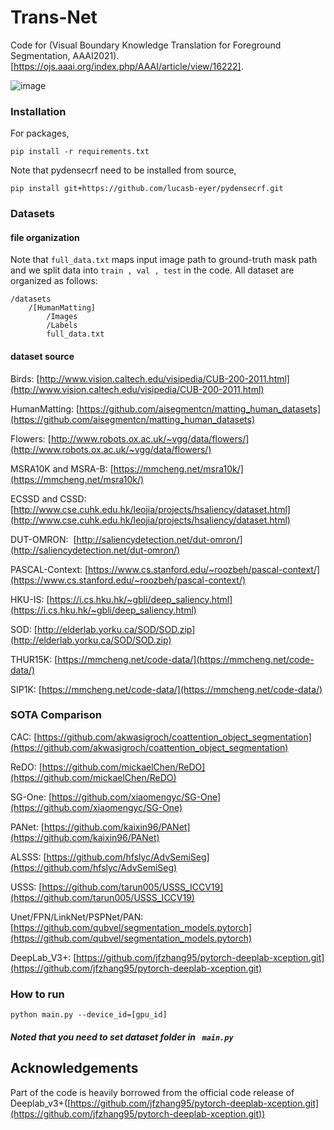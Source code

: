 Trans-Net
==========
Code for (Visual Boundary Knowledge Translation for Foreground Segmentation, AAAI2021).  [https://ojs.aaai.org/index.php/AAAI/article/view/16222]. 

![image](https://user-images.githubusercontent.com/6896182/141064192-3dad4369-7307-459a-8bb3-5e9d639239af.png)

### Installation
For packages, 

```
pip install -r requirements.txt
```

Note that pydensecrf need to be installed from source, 
```
pip install git+https://github.com/lucasb-eyer/pydensecrf.git
```

### Datasets

####  file organization
Note that ```full_data.txt``` maps input image path to ground-truth mask path and we split data into ``` train , val , test ```  in the code. All dataset are organized as follows:
```
/datasets
    /[HumanMatting]
        /Images
        /Labels
        full_data.txt
```

#### dataset source
Birds: [http://www.vision.caltech.edu/visipedia/CUB-200-2011.html](http://www.vision.caltech.edu/visipedia/CUB-200-2011.html)

HumanMatting: [https://github.com/aisegmentcn/matting_human_datasets](https://github.com/aisegmentcn/matting_human_datasets)

Flowers: [http://www.robots.ox.ac.uk/~vgg/data/flowers/](http://www.robots.ox.ac.uk/~vgg/data/flowers/)

MSRA10K and MSRA-B: [https://mmcheng.net/msra10k/](https://mmcheng.net/msra10k/)

ECSSD and CSSD: [http://www.cse.cuhk.edu.hk/leojia/projects/hsaliency/dataset.html](http://www.cse.cuhk.edu.hk/leojia/projects/hsaliency/dataset.html)

DUT-OMRON:  [http://saliencydetection.net/dut-omron/](http://saliencydetection.net/dut-omron/)

PASCAL-Context: [https://www.cs.stanford.edu/~roozbeh/pascal-context/](https://www.cs.stanford.edu/~roozbeh/pascal-context/)

HKU-IS: [https://i.cs.hku.hk/~gbli/deep_saliency.html](https://i.cs.hku.hk/~gbli/deep_saliency.html)

SOD: [http://elderlab.yorku.ca/SOD/SOD.zip](http://elderlab.yorku.ca/SOD/SOD.zip)

THUR15K: [https://mmcheng.net/code-data/](https://mmcheng.net/code-data/)

SIP1K: [https://mmcheng.net/code-data/](https://mmcheng.net/code-data/)


### SOTA Comparison
CAC: [https://github.com/akwasigroch/coattention_object_segmentation](https://github.com/akwasigroch/coattention_object_segmentation)

ReDO:  [https://github.com/mickaelChen/ReDO](https://github.com/mickaelChen/ReDO)

SG-One: [https://github.com/xiaomengyc/SG-One](https://github.com/xiaomengyc/SG-One)

PANet: [https://github.com/kaixin96/PANet](https://github.com/kaixin96/PANet)

ALSSS: [https://github.com/hfslyc/AdvSemiSeg](https://github.com/hfslyc/AdvSemiSeg)

USSS: [https://github.com/tarun005/USSS_ICCV19](https://github.com/tarun005/USSS_ICCV19)

Unet/FPN/LinkNet/PSPNet/PAN: [https://github.com/qubvel/segmentation_models.pytorch](https://github.com/qubvel/segmentation_models.pytorch)

DeepLab_V3+: [https://github.com/jfzhang95/pytorch-deeplab-xception.git](https://github.com/jfzhang95/pytorch-deeplab-xception.git)

### How to run

``python main.py --device_id=[gpu_id]``

##### Noted that you need to set dataset folder in `` main.py``

## Acknowledgements

Part of the code is heavily borrowed from the official code 
release of Deeplab_v3+([https://github.com/jfzhang95/pytorch-deeplab-xception.git](https://github.com/jfzhang95/pytorch-deeplab-xception.git))
